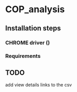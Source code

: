 # COP_analysis

## Installation steps

### CHROME driver ()

### Requirements

## TODO

add view details links to the csv

